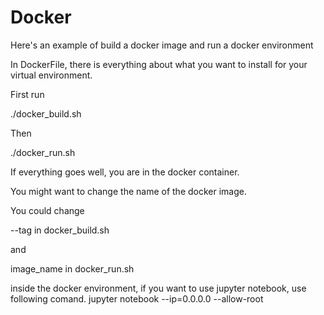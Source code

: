 # Docker
Here's an example of build a docker image and run a docker environment

In DockerFile, there is everything about what you want to install for your virtual environment.

First run

./docker_build.sh

Then

./docker_run.sh

If everything goes well, you are in the docker container.

You might want to change the name of the docker image.

You could change 

--tag in docker_build.sh

and

image_name in docker_run.sh


inside the docker environment, if you want to use jupyter notebook, use following comand.
jupyter notebook --ip=0.0.0.0 --allow-root
